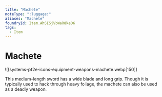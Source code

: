 ```yaml
---
title: "Machete"
noteType: ":luggage:"
aliases: "Machete"
foundryId: Item.AhSISjVbWaR8keO6
tags:
  - Item
---
```


# Machete
![[systems-pf2e-icons-equipment-weapons-machete.webp|150]]

This medium-length sword has a wide blade and long grip. Though it is typically used to hack through heavy foliage, the machete can also be used as a deadly weapon.
